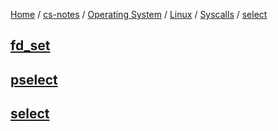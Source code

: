 [Home](https://mengxianbin.github.io) /
[cs-notes](https://mengxianbin.github.io/cs-notes/site) /
[Operating System](https://mengxianbin.github.io/cs-notes/site/Operating%20System) /
[Linux](https://mengxianbin.github.io/cs-notes/site/Operating%20System/Linux) /
[Syscalls](https://mengxianbin.github.io/cs-notes/site/Operating%20System/Linux/Syscalls) /
[select](https://mengxianbin.github.io/cs-notes/site/Operating%20System/Linux/Syscalls/select)

## [fd_set](https://mengxianbin.github.io/cs-notes/site/Operating%20System/Linux/Syscalls/select/fd_set)

## [pselect](https://mengxianbin.github.io/cs-notes/site/Operating%20System/Linux/Syscalls/select/pselect)

## [select](https://mengxianbin.github.io/cs-notes/site/Operating%20System/Linux/Syscalls/select/select)
